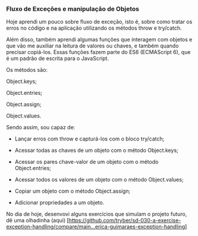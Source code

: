 ### Fluxo de Exceções e manipulação de Objetos

Hoje aprendi um pouco sobre fluxo de exceção, isto é, sobre como tratar os erros no código e na aplicação utilizando os métodos throw e try/catch.

Além disso, também aprendi algumas funções que interagem com objetos e que vão me auxiliar na leitura de valores ou chaves, e também quando precisar copiá-los. Essas funções fazem parte do ES6 (ECMAScript 6), que é um padrão de escrita para o JavaScript.

Os métodos são:

Object.keys;

Object.entries;

Object.assign;

Object.values.

Sendo assim, sou capaz de:

- Lançar erros com throw e capturá-los com o bloco try/catch;

- Acessar todas as chaves de um objeto com o método Object.keys;

- Acessar os pares chave-valor de um objeto com o método Object.entries;

- Acessar todos os valores de um objeto com o método Object.values;

- Copiar um objeto com o método Object.assign;

- Adicionar propriedades a um objeto.

No dia de hoje, desenvovi alguns exercícios que simulam o projeto futuro, dê uma olhadinha (aqui) [https://github.com/tryber/sd-030-a-exercise-exception-handling/compare/main...erica-guimaraes-exception-handling]



